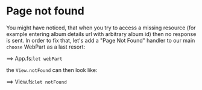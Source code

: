 # Page not found

You might have noticed, that when you try to access a missing resource (for example entering album details url with arbitrary album id) then no response is sent.
In order to fix that, let's add a "Page Not Found" handler to our main `choose` WebPart as a last resort:

==> App.fs:`let webPart`

the `View.notFound` can then look like:

==> View.fs:`let notFound`

